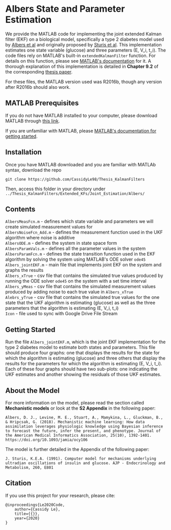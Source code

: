 # Albers State and Parameter Estimation
We provide the MATLAB code for implementing the joint extended Kalman filter (EKF) on a biological model, specifically a type 2 diabetes model used by [Albers et al](https://www.researchgate.net/publication/328266432_Mechanistic_machine_learning_How_data_assimilation_leverages_physiologic_knowledge_using_Bayesian_inference_to_forecast_the_future_infer_the_present_and_phenotype) and originally proposed by [Sturis et al](https://www.deepdyve.com/lp/the-american-physiological-society/computer-model-for-mechanisms-underlying-ultradian-oscillations-of-mtFTaWd2v1). This implementation estimates one state variable (glucose) and three parameters (E, V_i, t_i). The code files rely on MATLAB's built-in `extendedKalmanFilter` function. For details on this function, please see [MATLAB's documentation](https://www.mathworks.com/help/control/ref/extendedkalmanfilter.html) for it. A thorough explanation of this implementation is detailed in **Chapter 9.2** of the corresponding [thesis paper](https://sites.google.com/g.hmc.edu/cle/thesis).

For these files, the MATLAB version used was R2016b, though any version after R2016b should also work.

## MATLAB Prerequisites
If you do not have MATLAB installed to your computer, please download MATLAB through [this link](https://www.mathworks.com/downloads/).

If you are unfamiliar with MATLAB, please [MATLAB's documentation for getting started](https://www.mathworks.com/help/matlab/getting-started-with-matlab.html).

## Installation
Once you have MATLAB downloaded and you are familiar with MATLAb syntax, download the repo
  ```
  git clone https://github.com/CassidyLe98/Thesis_KalmanFilters
  ```
Then, access this folder in your directory under `../Thesis_KalmanFilters/Extended_KFs/Joint_Estimation/Albers/`

## Contents
`AlbersMeasFcn.m` - defines which state variable and parameters we will create simulated measurement values for  
`AlbersNoiseFcn_Add.m` - defines the measurement function used in the UKF algorithm where noise is additive  
`AlbersODE.m` - defines the system in state space form  
`AlbersParamVals.m` - defines all the parameter values in the system  
`AlbersParamFcn.m` - defines the state transition function used in the EKF algorithm by solving the system using MATLAB's ODE solver `ode45`  
`Albers_jointEKF.m` - main file that implements joint EKF on the system and graphs the results  
`Albers_xTrue` - csv file that contains the simulated true values produced by running the ODE solver `ode45` on the system with a set time interval  
`Albers_yMeas` - csv file that contains the simulated measurement values produced by adding noise to each true value in `Albers_xTrue`  
`Alebrs_yTrue` - csv file that contains the simulated true values for the one state that the UKF algorithm is estimating (glucose) as well as the three parameters that the algorithm is estimating (E, V_i, t_i)  
`Icon` - file used to sync with Google Drive File Stream

## Getting Started
Run the file `Albers_jointEKF.m`, which is the joint EKF implementation for the type 2 diabetes model to estimate both states and parameters. This file should produce four graphs: one that displays the results for the state for which the algorithm is estimating (glucose) and three others that display the results for the parameters for which the algorithm is estimating (E, V_i, t_i). Each of these four graphs should have two sub-plots: one indicating the UKF estimates and another showing the residuals of those UKF estimates.

## About the Model
For more information on the model, please read the section called **Mechanistic models** or look at the **S2 Appendix** in the following paper:
```
Albers, D. J., Levine, M. E., Stuart, A., Mamykina, L., Gluckman, B., & Hripcsak, G. (2018). Mechanistic machine learning: How data assimilation leverages physiologic knowledge using Bayesian inference to forecast the future, infer the present, and phenotype. Journal of the American Medical Informatics Association, 25(10), 1392-1401. https://doi.org/10.1093/jamia/ocy106
```
The model is further detailed in the Appendix of the following paper:
```
J. Sturis, K.E.A. (1991). Computer model for mechanisms underlying ultradian oscillations of insulin and glucose. AJP - Endocrinology and Metabolism, 260, E801
```

## Citation
If you use this project for your research, please cite:
```
@inproceedings{Le2020Code,
    author={Cassidy Le},
    title={{}},
    year={2020}
}
```
